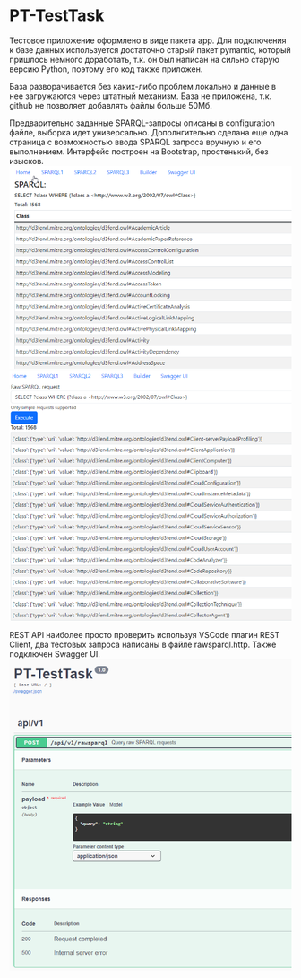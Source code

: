 # PT-TestTask

Тестовое приложение оформлено в виде пакета app. Для подключения к базе данных используется достаточно старый пакет pymantic, который пришлось немного доработать, т.к. он был написан на сильно старую версию Python, поэтому его код также приложен.


База разворачивается без каких-либо проблем локально и данные в нее загружаются через штатный механизм. База не приложена, т.к. github не позволяет добавлять файлы больше 50Мб.


Предварительно заданные SPARQL-запросы описаны в configuration файле, выборка идет универсально. Дополнгительно сделана еще одна страница с возможностью ввода SPARQL запроса вручную и его выполнением.
Интерфейс построен на Bootstrap, простенький, без изысков.
![alt text](images/img.png)
![alt text](images/img2.png)


REST API наиболее просто проверить используя VSCode плагин REST Client, два тестовых запроса написаны в файле rawsparql.http. Также подключен Swagger UI.
![alt text](images/img3.png)